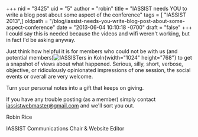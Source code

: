 +++
nid = "3425"
uid = "5"
author = "robin"
title = "IASSIST needs YOU to write a blog post about some aspect of the conference"
tags = [ "IASSIST 2013",]
oldpath = "/blog/iassist-needs-you-write-blog-post-about-some-aspect-conference"
date = "2013-06-04 10:10:18 -0700"
draft = "false"
+++
I could say this is needed because the videos and wifi weren't working,
but in fact I'd be asking anyway.

Just think how helpful it is for members who could not be with us (and
potential
members)![](/img/blog/iassist2013.jpg "IASSISTers in Koln"){width="1024"
height="768"} to get a snapshot of views about what happened. Serious,
silly, short, verbose, objective, or ridiculously opinionated
impressions of one session, the social events or overall are very
welcome.

Turn your personal notes into a gift that keeps on giving.

If you have any trouble posting (as a member) simply contact
iassistwebmaster@gmail.com and we'll sort you out.

Robin Rice

IASSIST Communications Chair & Website Editor
